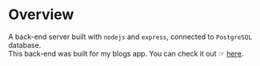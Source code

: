 # Overview
A back-end server built with `nodejs` and `express`, connected to `PostgreSQL` database. <br>
This back-end was built for my blogs app. You can check it out ☞ [here](https://blog-app-coral-two.vercel.app/).
